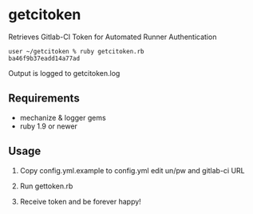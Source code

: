 getcitoken
==========

Retrieves Gitlab-CI Token for Automated Runner Authentication

```
user ~/getcitoken % ruby getcitoken.rb
ba46f9b37eadd14a77ad
```

Output is logged to getcitoken.log

## Requirements

- mechanize & logger gems
- ruby 1.9 or newer

## Usage

1) Copy config.yml.example to config.yml edit un/pw and gitlab-ci URL

2) Run gettoken.rb

3) Receive token and be forever happy!
